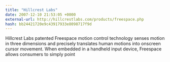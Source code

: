 ```yaml
---
title: "Hillcrest Labs"
date: 2007-12-10 21:53:05 +0000
external-url: http://hillcrestlabs.com/products/freespace.php
hash: bb24421720e9c43917933e8098717f9d
---
```


Hillcrest Labs patented Freespace motion control technology senses motion in three dimensions and precisely translates human motions into onscreen cursor movement.  When embedded in a handheld input device, Freespace allows consumers to simply point
